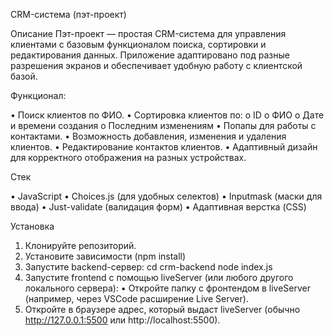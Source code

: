 CRM-система (пэт-проект)

Описание
Пэт-проект — простая CRM-система для управления клиентами с базовым функционалом поиска, сортировки и редактирования данных. Приложение адаптировано под разные разрешения экранов и обеспечивает удобную работу с клиентской базой.

Функционал:

•	Поиск клиентов по ФИО.
•	Сортировка клиентов по:
o	ID
o	ФИО
o	Дате и времени создания
o	Последним изменениям
•	Попапы для работы с контактами.
•	Возможность добавления, изменения и удаления клиентов.
•	Редактирование контактов клиентов.
•	Адаптивный дизайн для корректного отображения на разных устройствах.


Стек

•	JavaScript
•	Choices.js (для удобных селектов)
•	Inputmask (маски для ввода)
•	Just-validate (валидация форм)
•	Адаптивная верстка (CSS)


Установка
1.	Клонируйте репозиторий.
2.	Установите зависимости (npm install)
3.	Запустите backend-сервер:
cd crm-backend
node index.js
4.	Запустите frontend с помощью liveServer (или любого другого локального сервера):
•	Откройте папку с фронтендом в liveServer (например, через VSCode расширение Live Server).
5.	Откройте в браузере адрес, который выдаст liveServer (обычно http://127.0.0.1:5500 или http://localhost:5500).


